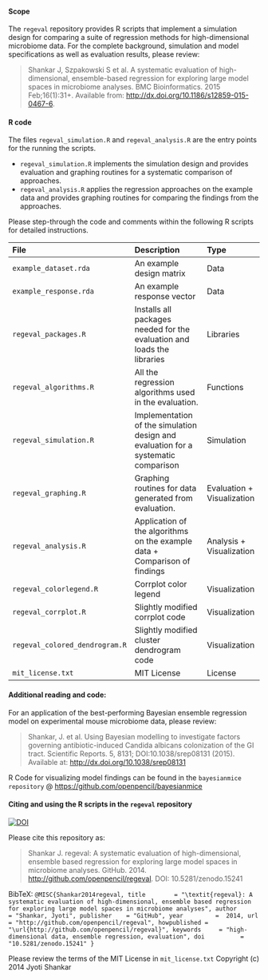 #### Scope
The `regeval` repository provides R scripts that implement a simulation design for comparing a suite of regression methods for high-dimensional microbiome data. For the complete background, simulation and model specifications as well as evaluation results, please review:

> Shankar J, Szpakowski S et al. A systematic evaluation of high-dimensional, ensemble-based regression for exploring large model spaces in microbiome analyses. BMC Bioinformatics. 2015 Feb;16(1):31+. Available from: http://dx.doi.org/10.1186/s12859-015-0467-6.

#### R code

The files `regeval_simulation.R` and `regeval_analysis.R` are the entry points for the running the scripts.

* `regeval_simulation.R` implements the simulation design and provides evaluation and graphing routines for a systematic comparison of approaches.
* `regeval_analysis.R` applies the regression approaches on the example data and provides graphing routines for comparing the findings from the approaches.

Please step-through the code and comments within the following R scripts for detailed instructions.

| File       | Description  | Type |
|:----------|:-----------------|:----|
|`example_dataset.rda`    | An example design matrix| Data |
|`example_response.rda` | An example response vector| Data |
|`regeval_packages.R`| Installs all packages needed for the evaluation and loads the libraries | Libraries |
|`regeval_algorithms.R` | All the regression algorithms used in the evaluation. | Functions |
|`regeval_simulation.R`| Implementation of the simulation design and evaluation for a systematic comparison| Simulation |
|`regeval_graphing.R`| Graphing routines for data generated from evaluation. | Evaluation + Visualization |
|`regeval_analysis.R` | Application of the algorithms on the example data + Comparison of findings | Analysis + Visualization|
|`regeval_colorlegend.R` | Corrplot color legend | Visualization |
|`regeval_corrplot.R`| Slightly modified corrplot code |  Visualization |
|`regeval_colored_dendrogram.R` | Slightly modified cluster dendrogram code | Visualization |
|`mit_license.txt`    | MIT License | License |

#### Additional reading and code:

For an application of the best-performing Bayesian ensemble regression model on experimental mouse microbiome data, please review:

> Shankar, J. et al. Using Bayesian modelling to investigate factors governing antibiotic-induced Candida albicans colonization of the GI tract. Scientific Reports. 5, 8131; DOI:10.1038/srep08131 (2015). Available at: http://dx.doi.org/10.1038/srep08131

R Code for visualizing model findings can be found in the `bayesianmice repository` @ https://github.com/openpencil/bayesianmice


#### Citing and using the R scripts in the `regeval` repository
[![DOI](https://zenodo.org/badge/doi/10.5281/zenodo.15241.svg)](http://dx.doi.org/10.5281/zenodo.15241)

Please cite this repository as:
> Shankar J. regeval: A systematic evaluation of high-dimensional, ensemble based regression for exploring large model spaces in microbiome analyses. GitHub. 2014. http://github.com/openpencil/regeval. DOI: 10.5281/zenodo.15241

BibTeX:
`@MISC{Shankar2014regeval,
  title        = "\textit{regeval}: A systematic evaluation of
                  high-dimensional, ensemble based regression for exploring
                  large model spaces in microbiome analyses",
  author       = "Shankar, Jyoti",
  publisher    = "GitHub",
  year         =  2014,
  url          = "http://github.com/openpencil/regeval",
  howpublished = "\url{http://github.com/openpencil/regeval}",
  keywords     = "high-dimensional data, ensemble regression, evaluation",
  doi          = "10.5281/zenodo.15241"
}
`

Please review the terms of the MIT License in `mit_license.txt`
Copyright (c) 2014 Jyoti Shankar
